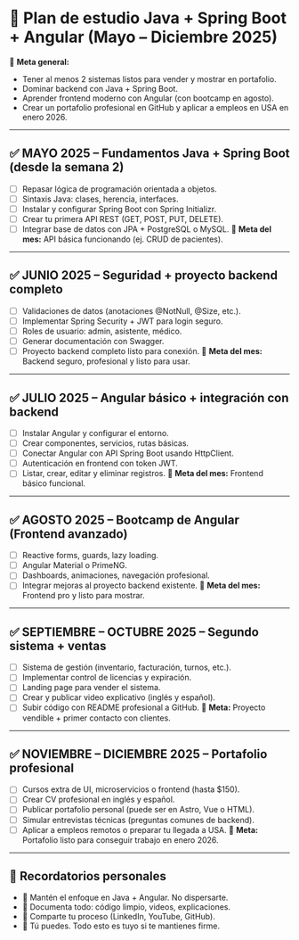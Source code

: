 # 📅 Plan de estudio Java + Spring Boot + Angular (Mayo – Diciembre 2025)

🎯 **Meta general:**  
- Tener al menos 2 sistemas listos para vender y mostrar en portafolio.  
- Dominar backend con Java + Spring Boot.  
- Aprender frontend moderno con Angular (con bootcamp en agosto).  
- Crear un portafolio profesional en GitHub y aplicar a empleos en USA en enero 2026.

---

## ✅ MAYO 2025 – Fundamentos Java + Spring Boot (desde la semana 2)
- [ ] Repasar lógica de programación orientada a objetos.
- [ ] Sintaxis Java: clases, herencia, interfaces.
- [ ] Instalar y configurar Spring Boot con Spring Initializr.
- [ ] Crear tu primera API REST (GET, POST, PUT, DELETE).
- [ ] Integrar base de datos con JPA + PostgreSQL o MySQL.
🎯 **Meta del mes:** API básica funcionando (ej. CRUD de pacientes).

---

## ✅ JUNIO 2025 – Seguridad + proyecto backend completo
- [ ] Validaciones de datos (anotaciones @NotNull, @Size, etc.).
- [ ] Implementar Spring Security + JWT para login seguro.
- [ ] Roles de usuario: admin, asistente, médico.
- [ ] Generar documentación con Swagger.
- [ ] Proyecto backend completo listo para conexión.
🎯 **Meta del mes:** Backend seguro, profesional y listo para usar.

---

## ✅ JULIO 2025 – Angular básico + integración con backend
- [ ] Instalar Angular y configurar el entorno.
- [ ] Crear componentes, servicios, rutas básicas.
- [ ] Conectar Angular con API Spring Boot usando HttpClient.
- [ ] Autenticación en frontend con token JWT.
- [ ] Listar, crear, editar y eliminar registros.
🎯 **Meta del mes:** Frontend básico funcional.

---

## ✅ AGOSTO 2025 – Bootcamp de Angular (Frontend avanzado)
- [ ] Reactive forms, guards, lazy loading.
- [ ] Angular Material o PrimeNG.
- [ ] Dashboards, animaciones, navegación profesional.
- [ ] Integrar mejoras al proyecto backend existente.
🎯 **Meta del mes:** Frontend pro y listo para mostrar.

---

## ✅ SEPTIEMBRE – OCTUBRE 2025 – Segundo sistema + ventas
- [ ] Sistema de gestión (inventario, facturación, turnos, etc.).
- [ ] Implementar control de licencias y expiración.
- [ ] Landing page para vender el sistema.
- [ ] Crear y publicar video explicativo (inglés y español).
- [ ] Subir código con README profesional a GitHub.
🎯 **Meta:** Proyecto vendible + primer contacto con clientes.

---

## ✅ NOVIEMBRE – DICIEMBRE 2025 – Portafolio profesional
- [ ] Cursos extra de UI, microservicios o frontend (hasta $150).
- [ ] Crear CV profesional en inglés y español.
- [ ] Publicar portafolio personal (puede ser en Astro, Vue o HTML).
- [ ] Simular entrevistas técnicas (preguntas comunes de backend).
- [ ] Aplicar a empleos remotos o preparar tu llegada a USA.
🎯 **Meta:** Portafolio listo para conseguir trabajo en enero 2026.

---

## 🧠 Recordatorios personales
- 📌 Mantén el enfoque en Java + Angular. No dispersarte.  
- 📌 Documenta todo: código limpio, videos, explicaciones.  
- 📌 Comparte tu proceso (LinkedIn, YouTube, GitHub).  
- 📌 Tú puedes. Todo esto es tuyo si te mantienes firme.
